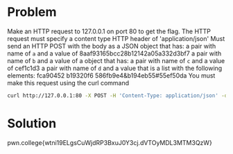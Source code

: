 # Problem

Make an HTTP request to 127.0.0.1 on port 80 to get the flag.
The HTTP request must specify a content type HTTP header of 'application/json'
Must send an HTTP POST with the body as a JSON object that has:
a pair with name of `a` and a value of 8aaf93165bcc28b12142a05a332d3bf7
a pair with name of `b` and a value of a object that has:
a pair with name of `c` and a value of cef1c1d3
a pair with name of `d` and a value that is a list with the following elements:
fca90452
b19320f6 586fb9e4&b194eb55#55ef50da
You must make this request using the curl command

```bash
curl http://127.0.0.1:80 -X POST -H 'Content-Type: application/json' -d '{"a":"8aaf93165bcc28b12142a05a332d3bf7", "b": {"c": "cef1c1d3","d": [ "fca90452", "b19320f6 586fb9e4&b194eb55#55ef50da"]}}'
```

# Solution

pwn.college{wtni19ELgsCuWjdRP3BxuJ0Y3cj.dVTOyMDL3MTM3QzW}
